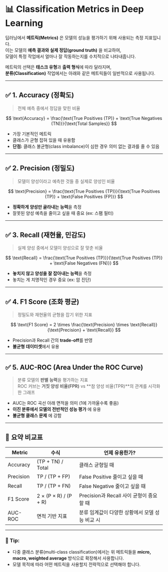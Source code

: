 # 📊 Classification Metrics in Deep Learning

딥러닝에서 **메트릭(Metrics)** 은 모델의 성능을 평가하기 위해 사용되는 측정 지표입니다.  
이는 모델의 **예측 결과와 실제 정답(ground truth)** 을 비교하여,  
모델이 특정 작업에서 얼마나 잘 작동하는지를 수치적으로 나타내줍니다.

메트릭의 선택은 **태스크 유형**과 **출력 형식**에 따라 달라지며,  
**분류(Classification)** 작업에서는 아래와 같은 메트릭들이 일반적으로 사용됩니다.

---

## ✅ 1. Accuracy (정확도)

> 전체 예측 중에서 정답을 맞힌 비율



$$
\text{Accuracy} = \frac{\text{True Positives (TP)} + \text{True Negatives (TN)}}{\text{Total Samples}}
$$

- 가장 기본적인 메트릭
- 클래스가 균형 잡혀 있을 때 유용함
- **단점:** 클래스 불균형(class imbalance)이 심한 경우 의미 없는 결과를 줄 수 있음

---

## ✅ 2. Precision (정밀도)

> 모델이 양성이라고 예측한 것들 중 실제로 양성인 비율

$$
\text{Precision} = \frac{\text{True Positives (TP)}}{\text{True Positives (TP)} + \text{False Positives (FP)}}
$$

- **정확하게 양성만 골라내는 능력**을 측정
- 잘못된 양성 예측을 줄이고 싶을 때 중요 (ex: 스팸 필터)

---

## ✅ 3. Recall (재현율, 민감도)

> 실제 양성 중에서 모델이 양성으로 잘 맞춘 비율

$$
\text{Recall} = \frac{\text{True Positives (TP)}}{\text{True Positives (TP)} + \text{False Negatives (FN)}}
$$

- **놓치지 않고 양성을 잘 잡아내는 능력**을 측정
- 놓치는 게 치명적인 경우 중요 (ex: 암 진단)

---

## ✅ 4. F1 Score (조화 평균)

> 정밀도와 재현율의 균형을 잡기 위한 지표

$$
\text{F1 Score} = 2 \times \frac{\text{Precision} \times \text{Recall}}{\text{Precision} + \text{Recall}}
$$

- Precision과 Recall 간의 **trade-off**를 반영
- **불균형 데이터셋**에서 유용

---

## ✅ 5. AUC-ROC (Area Under the ROC Curve)

> 분류 모델의 **판별 능력**을 평가하는 지표  
> ROC 커브는 **거짓 양성 비율(FPR)** vs **참 양성 비율(TPR)**의 관계를 시각화한 그래프

- AUC는 ROC 곡선 아래 면적을 의미 (1에 가까울수록 좋음)
- **이진 분류에서 모델의 전반적인 성능 평가** 에 유용
- **불균형 클래스 문제** 에 강함

---

## 📌 요약 비교표

| Metric      | 수식 | 언제 유용한가? |
|-------------|------|----------------|
| Accuracy    | (TP + TN) / Total | 클래스 균형일 때 |
| Precision   | TP / (TP + FP)    | False Positive 줄이고 싶을 때 |
| Recall      | TP / (TP + FN)    | False Negative 줄이고 싶을 때 |
| F1 Score    | 2 × (P × R) / (P + R) | Precision과 Recall 사이 균형이 중요할 때 |
| AUC-ROC     | 면적 기반 지표    | 분류 임계값이 다양한 상황에서 모델 성능 비교 시 |

---

### 🧠 Tip:
- 다중 클래스 분류(multi-class classification)에서는 위 메트릭들을 **micro, macro, weighted average** 방식으로 확장해서 사용합니다.
- 모델 목적에 따라 어떤 메트릭을 사용할지 전략적으로 선택해야 합니다.

